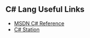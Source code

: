 C# Lang Useful Links
--------------------

- [MSDN C# Reference](https://msdn.microsoft.com/en-us/library/618ayhy6.aspx)
- [C# Station](http://www.csharp-station.com/Tutorial/CSharp/SmartConsoleSetup.aspx)
